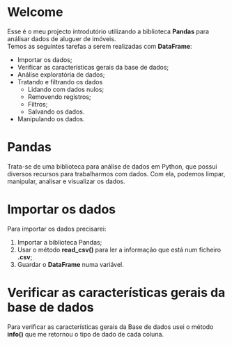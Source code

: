 <h1>Welcome</h1>
<p>Esse é o meu projecto introdutório utilizando a biblioteca <strong>Pandas</strong> para análisar dados de aluguer de imóveis.<br>Temos as seguintes tarefas a serem realizadas com <strong>DataFrame</strong>:<br>
<ul>
    <li>Importar os dados;</li>
    <li>Verificar as características gerais da base de dados;</li>
    <li>Análise exploratória de dados;</li>
    <li>
        Tratando e filtrando os dados
        <ul>
            <li>Lidando com dados nulos;</li>
            <li>Removendo registros;</li>
            <li>Filtros;</li>
            <li>Salvando os dados.</li>
        </ul>       
    </li>
    <li>Manipulando os dados.</li>
</ul>
</p>
<h1>Pandas</h1>
<p>Trata-se de uma biblioteca para análise de dados em Python, que possui diversos recursos para trabalharmos com dados. Com ela, podemos limpar, manipular, analisar e visualizar os dados.</p>
<h1>Importar os dados</h1>
<p>Para importar os dados precisarei:<br>
    <ol>
        <li>Importar a biblioteca Pandas;</li>
        <li>Usar o método <strong>read_csv()</strong> para ler a informação que está num ficheiro <b>.csv</b>;</li>
        <li>Guardar o <strong>DataFrame</strong> numa variável.</li>
    </ol>
</p>
<h1>Verificar as características gerais da base de dados</h1>
<p>Para verificar as características gerais da Base de dados usei o método <strong>info()</strong> que me retornou o tipo de dado de cada coluna.</p>

